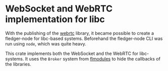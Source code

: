 # WebSocket and WebRTC implementation for libc

With the publishing of the [webrtc](https://crates.io/crates/webrtc) library,
it became possible to create a fledger-node for libc-based systems.
Beforehand the fledger-node CLI was run using `node`, which was quite heavy.

This crate implements both the WebSocket and the WebRTC for libc-systems.
It uses the `Broker` system from [flmodules](../../shared/flmodules/) to hide
the callbacks of the libraries.